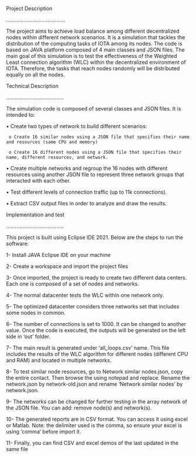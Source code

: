 Project Description

........................................

The project aims to achieve load balance among different decentralized nodes within different network scenarios. It is a simulation that tackles the distribution of the computing tasks of IOTA among its nodes. The code is based on JAVA platform composed of 4 main classes and JSON files. The main goal of this simulation is to test the effectiveness of the Weighted Least connection algorithm (WLC) within the decentralized environment of IOTA. Therefore, the tasks that reach nodes randomly will be distributed equally on all the nodes.

Technical Description

.......................................

The simulation code is composed of several classes and JSON files. It is intended to:

• Create two types of network to build different scenarios:

     o Create 16 similar nodes using a JSON file that specifies their name and resources (same CPU and memory)
     
     o Create 16 different nodes using a JSON file that specifies their name, different resources, and network.
     
• Create multiple networks and regroup the 16 nodes with different resources using another JSON file to represent three network groups that interacted with each other. 

• Test different levels of connection traffic (up to 11k connections).

• Extract CSV output files in order to analyze and draw the results.




Implementation and test

.......................................

This project is built using Eclipse IDE 2021. Below are the steps to run the software:

1-	Install JAVA Eclipse IDE on your machine

2-	Create a workspace and import the project files

3-	Once imported, the project is ready to create two different data centers. Each one is composed of a set of nodes and networks. 

4-	The normal datacenter tests the WLC within one network only. 

5-	The optimized datacenter considers three networks set that includes some nodes in common.

6-	The number of connections is set to 1000. It can be changed to another value. Once the code is executed, the outputs will be generated on the left side in ‘out’ folder.

7-	The main result is generated  under ‘all_loops.csv’ name. This file includes the results of the WLC algorithm for different nodes (different CPU and RAM) and located in multiple networks.

8-	To test similar node resources, go to Network similar nodes.json, copy the entire contact. Then browse the using notepad and replace. Rename the  network.json by network-old.json and rename ‘Network similar nodes’ by network.json.

9-	The networks can be changed for further testing in the array network of the JSON file. You can add: remove node(s) and network(s).

10-	 The generated reports are in CSV format. You can access it using excel or Matlab. Note: the delimiter used is the comma, so ensure your excel is using ‘comma’ before import it.

11-	Finally, you can find  CSV and excel demos of the last updated in the same file

 




